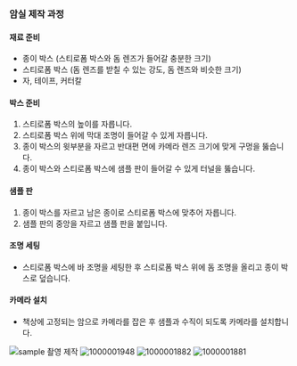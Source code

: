 ### 암실 제작 과정
#### 재료 준비
  - 종이 박스 (스티로폼 박스와 돔 렌즈가 들어갈 충분한 크기)
  - 스티로폼 박스 (돔 렌즈를 받칠 수 있는 강도, 돔 렌즈와 비슷한 크기)
  - 자, 테이프, 커터칼

#### 박스 준비
  1. 스티로폼 박스의 높이를 자릅니다.
  2. 스티로폼 박스 위에 막대 조명이 들어갈 수 있게 자릅니다.
  3. 종이 박스의 윗부분을 자르고 반대편 면에 카메라 렌즈 크기에 맞게 구멍을 뚫습니다.
  4. 종이 박스와 스티로폼 박스에 샘플 판이 들어갈 수 있게 터널을 뚫습니다.
#### 샘플 판
  1. 종이 박스를 자르고 남은 종이로 스티로폼 박스에 맞추어 자릅니다.
  2. 샘플 판의 중앙을 자르고 샘플 판을 붙입니다.
#### 조명 세팅
  - 스티로폼 박스에 바 조명을 세팅한 후 스티로폼 박스 위에 돔 조명을 올리고 종이 박스로 덮습니다.
#### 카메라 설치
  - 책상에 고정되는 암으로 카메라를 잡은 후 샘플과 수직이 되도록 카메라를 설치합니다.

![sample 촬영 제작](https://github.com/wooyoungwoong-AI/KaKao-clone/assets/136695011/dd3b4939-0d9e-4945-8365-0255f12d334f)
![1000001948](https://github.com/wooyoungwoong-AI/KaKao-clone/assets/136695011/30e9aad9-999b-4593-8e81-8f46ce446ed6)
![1000001882](https://github.com/wooyoungwoong-AI/KaKao-clone/assets/136695011/640d1983-fb35-4fc5-af13-a37e2f4e6921)
![1000001881](https://github.com/wooyoungwoong-AI/KaKao-clone/assets/136695011/d41239a2-19db-4d7c-b9b6-744307dd4e29)
